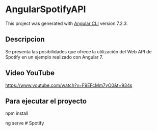# AngularSpotifyAPI

This project was generated with [Angular CLI](https://github.com/angular/angular-cli) version 7.2.3.

## Descripcion

Se presenta las posibilidades que ofrece la utilización del Web API de Spotify en un ejemplo realizado con Angular 7.

## Video YouTube

https://www.youtube.com/watch?v=F9EFcMm7yO0&t=934s

## Para ejecutar el proyecto

npm install

ng serve
#   S p o t i f y  
 